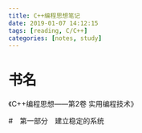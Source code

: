```yaml
---
title: C++编程思想笔记
date: 2019-01-07 14:12:15
tags: [reading, C/C++]
categories: [notes, study]
---
```


# 书名

《C++编程思想——第2卷 实用编程技术》

#　第一部分　建立稳定的系统

